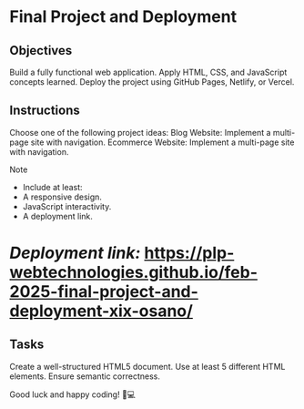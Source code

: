 # Final Project and Deployment

## Objectives
Build a fully functional web application.
Apply HTML, CSS, and JavaScript concepts learned.
Deploy the project using GitHub Pages, Netlify, or Vercel.

## Instructions
Choose one of the following project ideas:
Blog Website: Implement a multi-page site with navigation.
Ecommerce Website: Implement a multi-page site with navigation.

>[!NOTE]
> - Include at least:
> - A responsive design.
> - JavaScript interactivity.
> - A deployment link.

# *Deployment link:* https://plp-webtechnologies.github.io/feb-2025-final-project-and-deployment-xix-osano/
## Tasks

Create a well-structured HTML5 document.
Use at least 5 different HTML elements.
Ensure semantic correctness.

Good luck and happy coding! 🚀💻
